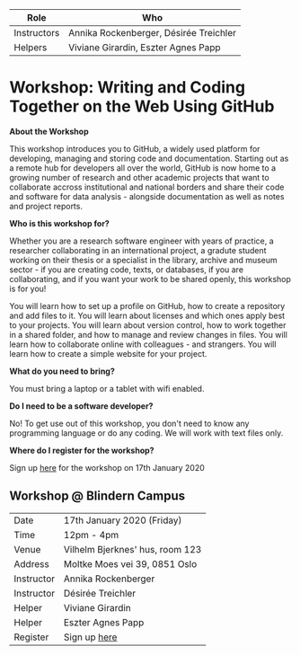 |Role|Who|
|---|---|
|Instructors|Annika Rockenberger, Désirée Treichler|
|Helpers|Viviane Girardin, Eszter Agnes Papp|

# Workshop: Writing and Coding Together on the Web Using GitHub

**About the Workshop**

This workshop introduces you to GitHub, a widely used platform for developing, 
managing and storing code and documentation. Starting out as a remote hub for developers all over the world,
GitHub is now home to a growing number of research and other academic projects that
want to collaborate accross institutional and national borders and share their code and software for data analysis - 
alongside documentation as well as notes and project reports.

**Who is this workshop for?**

Whether you are a research software engineer with years of practice, a researcher collaborating in an
international project, a gradute student working on their thesis or a specialist in the library, archive 
and museum sector - if you are creating code, texts, or databases, if you are collaborating, and if you 
want your work to be shared openly, this workshop is for you!

You will learn how to set up a profile on GitHub, how to create a repository and add files to it.
You will learn about licenses and which ones apply best to your projects.
You will learn about version control, how to work together in a shared folder, and how to manage and 
review changes in files.
You will learn how to collaborate online with colleagues - and strangers.
You will learn how to create a simple website for your project.

**What do you need to bring?**

You must bring a laptop or a tablet with wifi enabled.

**Do I need to be a software developer?**

No! To get use out of this workshop, you don't need to know any programming language or do any coding.
We will work with text files only.

**Where do I register for the workshop?**

Sign up [here]() for the workshop on 17th January 2020

## Workshop @ Blindern Campus

|||
|---|---|
|Date|17th January 2020 (Friday)|
|Time|12pm - 4pm|
|Venue|Vilhelm Bjerknes' hus, room 123|
|Address|Moltke Moes vei 39, 0851 Oslo|
|Instructor|Annika Rockenberger|
|Instructor|Désirée Treichler|
|Helper|Viviane Girardin|
|Helper|Eszter Agnes Papp|
|Register|Sign up [here]()|

